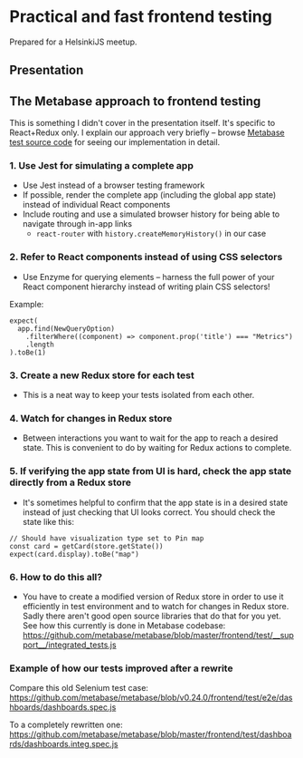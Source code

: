 # Practical and fast frontend testing
Prepared for a HelsinkiJS meetup.

## Presentation



## The Metabase approach to frontend testing

This is something I didn't cover in the presentation itself. It's specific to React+Redux only. I explain our approach very briefly – browse [Metabase test source code](https://github.com/metabase/metabase/blob/master/frontend/test/) for seeing our implementation in detail.

### 1. Use Jest for simulating a complete app
* Use Jest instead of a browser testing framework
* If possible, render the complete app (including the global app state) instead of individual React components
* Include routing and use a simulated browser history for being able to navigate through in-app links
	* `react-router`  with `history.createMemoryHistory()` in our case

### 2. Refer to React components instead of using CSS selectors
* Use Enzyme for querying elements – harness the full power of your React component hierarchy instead of writing plain CSS selectors!

Example:
```
expect(
  app.find(NewQueryOption)
    .filterWhere((component) => component.prop('title') === "Metrics")
    .length
).toBe(1)
```
### 3. Create a new Redux store for each test
* This is a neat way to keep your tests isolated from each other.

### 4. Watch for changes in Redux store
* Between interactions you want to wait for the app to reach a desired state. This is convenient to do by waiting for Redux actions to complete.

### 5. If verifying the app state from UI is hard, check the app state directly from a Redux store
* It's sometimes helpful to confirm that the app state is in a desired state instead of just checking that UI looks correct. You should check the state like this:

```
// Should have visualization type set to Pin map
const card = getCard(store.getState())
expect(card.display).toBe("map")
```

### 6. How to do this all?
* You have to create a modified version of Redux store in order to use it efficiently in test environment and to watch for changes in Redux store. Sadly there aren't good open source libraries that do that for you yet. See how this currently is done in Metabase codebase:
https://github.com/metabase/metabase/blob/master/frontend/test/__support__/integrated_tests.js

### Example of how our tests improved after a rewrite

Compare this old Selenium test case:
https://github.com/metabase/metabase/blob/v0.24.0/frontend/test/e2e/dashboards/dashboards.spec.js

To a completely rewritten one:
https://github.com/metabase/metabase/blob/master/frontend/test/dashboards/dashboards.integ.spec.js
